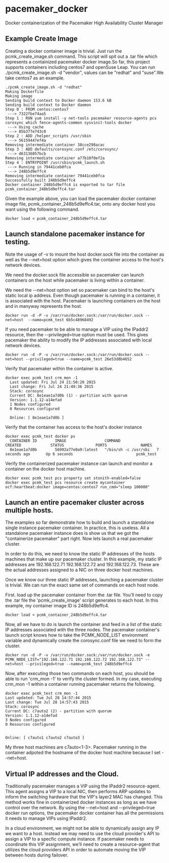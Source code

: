# pacemaker_docker
Docker containerization of the Pacemaker High Availability Cluster Manager

## Example Create Image

Creating a docker container image is trivial. Just run the pcmk_create_image.sh
command. This script will spit out a .tar file which represents a containized
pacemaker docker image.So far, this project supports containers including centos7 
and openSuse Leap. You can run ./pcmk_create_image.sh -d "vendor", values can be 
"redhat" and "suse".We take centos7 as an example.

```
./pcmk_create_image.sh -d "redhat" 
Making Dockerfile
Making image
Sending build context to Docker daemon 153.6 kB
Sending build context to Docker daemon 
Step 0 : FROM centos:centos7
 ---> 7322fbe74aa5
Step 1 : RUN yum install -y net-tools pacemaker resource-agents pcs corosync which fence-agents-common sysvinit-tools docker
 ---> Using cache
 ---> 85b377e743c0
Step 2 : ADD /helper_scripts /usr/sbin
 ---> 56159447ef4a
Removing intermediate container 38cce298acac
Step 3 : ADD defaults/corosync.conf /etc/corosync/
 ---> d63136057bcb
Removing intermediate container a77b10f0ef2a
Step 4 : ENTRYPOINT /usr/sbin/pcmk_launch.sh
 ---> Running in 79441ceb0fca
 ---> 248b5d9effc4
Removing intermediate container 79441ceb0fca
Successfully built 248b5d9effc4
Docker container 248b5d9effc4 is exported to tar file pcmk_container_248b5d9effc4.tar
```

Given the example above, you can load the pacemaker docker container image file,
pcmk_container_248b5d9effc4.tar, onto any docker host you want using the following
command.

```
docker load < pcmk_container_248b5d9effc4.tar
```

## Launch standalone pacemaker instance for testing.

Note the usage of -v to mount the host docker.sock file into the container
as well as the --net=host option which gives the container access to the
host's network devices.

We need the docker.sock file accessible so pacemaker can launch containers
on the host while pacemaker is living within a container.

We need the --net=host option set so pacemaker can bind to the host's static
local ip address. Even though pacemaker is running in a container, it is
associated with the host. Pacemaker is launching containers on the host and
in manyway represents the host.

```
docker run -d -P -v /var/run/docker.sock:/var/run/docker.sock --net=host  --name=pcmk_test 6b5c48968492
```

If you need pacemaker to be able to manage a VIP using the IPaddr2 resource,
then the --privileged=true option must be used. This gives pacemaker the ability
to modify the IP addresses associated with local network devices. 

```
docker run -d -P -v /var/run/docker.sock:/var/run/docker.sock --net=host --privileged=true --name=pcmk_test 26e53d8b4652
```

Verify that pacemaker within the container is active.

```
docker exec pcmk_test crm_mon -1
  Last updated: Fri Jul 24 21:50:20 2015
  Last change: Fri Jul 24 21:49:36 2015
  Stack: corosync
  Current DC: 8e1eae1a7d0b (1) - partition with quorum
  Version: 1.1.12-a14efad
  1 Nodes configured
  0 Resources configured

  Online: [ 8e1eae1a7d0b ]
```

Verify that the container has access to the host's docker instance

```
docker exec pcmk_test docker ps
  CONTAINER ID        IMAGE                 COMMAND                CREATED             STATUS              PORTS               NAMES
  8e1eae1a7d0b        56992a77e0a9:latest   "/bin/sh -c /usr/sbi   7 seconds ago       Up 6 seconds                            pcmk_test        
```

Verify the containerized pacemaker instance can launch and monitor a
container on the docker host machine.
```
docker exec pcmk_test pcs property set stonith-enabled=false
docker exec pcmk_test pcs resource create mycontainer ocf:heartbeat:docker image=centos:centos7 run_cmd="sleep 100000"
```

## Launch an entire pacemaker cluster across multiple hosts.

The examples so far demonstrate how to build and launch a standalone single
instance pacemaker container. In practice, this is useless. All a standalone
pacemaker instance does is show us that we got the "containerize pacemaker"
part right. Now lets launch a real pacemaker cluster.

In order to do this, we need to know the static IP addresses of the hosts
machines that make up our pacemaker cluster. In this example, my static
IP addresses are 192.168.122.71 192.168.122.72 and 192.168.122.73. These
are the actual addresses assigned to a NIC on three docker host machines.

Once we know our three static IP addresses, launching a pacemaker cluster
is trivial. We can run the exact same set of commands on each host node.

First. load up the pacemaker container from the .tar file. You'll need to
copy the .tar file the 'pcmk_create_image' script generates to each host.
In this example, my container image ID is 248b5d9effc4.

```
docker load < pcmk_container_248b5d9effc4.tar
```

Now, all we have to do is launch the container and feed in a list of the
static IP addresses associated with the three nodes. The pacemaker container's
launch script knows how to take the PCMK_NODE_LIST environment variable and
dynamically create the corosync.conf file we need to form the cluster.

```
docker run -d -P -v /var/run/docker.sock:/var/run/docker.sock -e PCMK_NODE_LIST="192.168.122.71 192.168.122.72 192.168.122.73" --net=host --privileged=true --name=pcmk_test 248b5d9effc4
```

Now, after executing those two commands on each host, you should be able
to run 'crm_mon -1' to verify the cluster formed. In my case, executing
crm_mon -1 within a container running pacemaker returns the following.

```
docker exec pcmk_test crm_mon -1
Last updated: Tue Jul 28 14:57:44 2015
Last change: Tue Jul 28 14:57:43 2015
Stack: corosync
Current DC: c7auto2 (2) - partition with quorum
Version: 1.1.12-a14efad
3 Nodes configured
0 Resources configured


Online: [ c7auto1 c7auto2 c7auto3 ]
```

My three host machines are c7auto<1-3>. Pacemaker running in the container adpoted
the hostname of the docker host machine because I set --net=host.

## Virtual IP addresses and the Cloud.

Traditionally pacemaker manages a VIP using the IPaddr2 resource-agent. This
agent assigns a VIP to a local NIC, then performs ARP updates to inform the
switching hardware that the VIP's layer2 MAC has changed. This method works
fine in containerized docker instances as long as we have control over the
network. By using the --net=host and --privileged=true docker run options,
the pacemaker docker container has all the permissions it needs to manage
VIPs using IPaddr2.

In a cloud environment, we might not be able to dynamically assign any IP we
want to a host. Instead we may need to use the cloud provider's API to assign
a VIP to a specfic compute instance. If pacemaker needs to coordinate this
VIP assignment, we'll need to create a resource-agent that utilizes the cloud
providers API in order to automate moving the VIP between hosts during failover.


